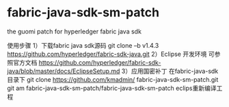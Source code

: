 # fabric-java-sdk-sm-patch
the guomi patch for hyperledger fabric java sdk

使用步骤
1）下载fabric java sdk源码
 git clone –b v1.4.3 https://github.com/hyperledger/fabric-sdk-java.git
2）Eclipse 开发环境
可参照官方文档 https://github.com/hyperledger/fabric-sdk-java/blob/master/docs/EclipseSetup.md
3）应用国密补丁
在fabric-java-sdk目录下
git clone https://github.com/kmadmin/ fabric-java-sdk-sm-patch.git
git am fabric-java-sdk-sm-patch/fabric-java-sdk-sm-patch
eclips重新编译工程
